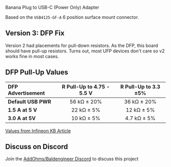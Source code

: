 Banana Plug to USB-C (Power Only) Adapter

Based on the `USB4125-GF-A` 6 position surface mount connector.

## Version 3: DFP Fix
Version 2 had placements for pull-down resistors. As the DFP, this board should have pull-up resistors. Turns out, most UFP devices don't care so v2 works fine in most cases.

## DFP Pull-Up Values
| DFP Advertisement | R Pull-Up to 4.75 - 5.5 V | R Pull-Up to 3.3 ±5%
| :--- | :---: | :---: |
| **Default USB PWR** | 56 kΩ ± 20% | 36 kΩ ± 20% |
| **1.5 A at 5 V** | 22 kΩ ± 5%  | 12 kΩ ± 5% |
| **3.0 A at 5V** | 10 kΩ ± 5% | 4.7 kΩ ± 5% |

[Values from Infineon KB Article](https://community.infineon.com/t5/Knowledge-Base-Articles/USB-Type-C-connector-Rp-Rd-and-Ra-termination-resistors/ta-p/253544)

## Discuss on Discord
Join the [AddOhms/Baldengineer Discord](https://discord.gg/Q3xzyuWqm6) to discuss this project
